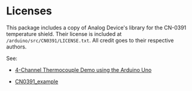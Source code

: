 # Licenses
This package includes a copy of Analog Device's library for the CN-0391 temperature shield. 
Their license is included at `/arduino/src/CN0391/LICENSE.txt`. All credit goes to their respective
authors. 

See:

- [4-Channel Thermocouple Demo using the Arduino Uno](https://wiki.analog.com/resources/eval/user-guides/arduino-uno/reference_designs/demo_cn0391)

- [CN0391_example](https://github.com/analogdevicesinc/arduino/tree/master/Arduino%20Uno%20R3/examples/CN0391_example)

